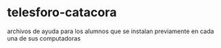 # telesforo-catacora
archivos de ayuda para los alumnos que se instalan previamente en cada una de sus computadoras
